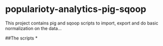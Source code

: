 # popularioty-analytics-pig-sqoop
This project contains pig and sqoop scripts to import, export and do basic normalization on the data...

##The scripts
* 
